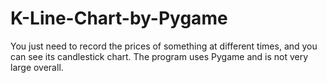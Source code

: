 # K-Line-Chart-by-Pygame
You just need to record the prices of something at different times, and you can see its candlestick chart. The program uses Pygame and is not very large overall.
